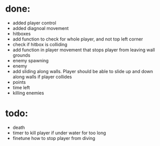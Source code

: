 # done:
* added player control
* added diagnoal movement
* hitboxes
* add function to check for whole player, and not top left corner
* check if hitbox is colliding
* add function in player movement that stops player from leaving wall grounds
* enemy spawning
* enemy
* add sliding along walls. Player should be able to slide up and down along walls if player collides
* points
* time left
* killing enemies

# todo: 
* death
* timer to kill player if under water for too long 
* finetune how to stop player from diving




